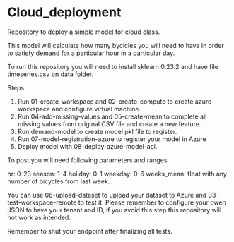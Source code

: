 # Cloud_deployment
Repository to deploy a simple model for cloud class.

This model will calculate how many bycicles you will need to have in order to satisfy demand for a particular hour in a particular day.

To run this repository you will need to install sklearn 0.23.2 and have file timeseries.csv on data folder.

Steps

1. Run 01-create-workspace and 02-create-compute to create azure workspace and configure virtual machine.
2. Run 04-add-missing-values and 05-create-mean to complete all missing values from original CSV file and create a new feature.
3. Run demand-model to create model.pkl file to register.
4. Run 07-model-registration-azure to register your model in Azure
5. Deploy model with 08-deploy-azure-model-aci.

To post you will need following parameters and ranges:

hr: 0-23
season: 1-4
holiday: 0-1
weekday: 0-6
weeks_mean: float with any number of bicycles from last week.

You can use 06-upload-dataset to upload your dataset to Azure and 03-test-workspace-remote to test it. Please remember to configure your owen JSON to have your tenant and ID, if you avoid this step this repository will not work as intended.

Remember to shut your endpoint after finalizing all tests.
